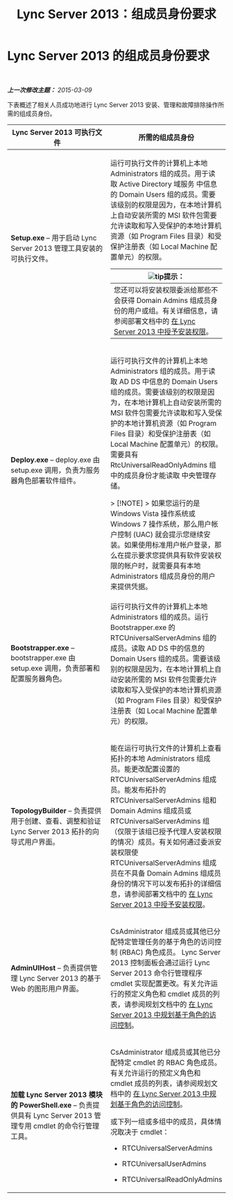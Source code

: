 ﻿---
title: Lync Server 2013：组成员身份要求
TOCTitle: 组成员身份要求
ms:assetid: 01876843-8717-4e72-baf5-866ac8cceee6
ms:mtpsurl: https://technet.microsoft.com/zh-cn/library/JJ204623(v=OCS.15)
ms:contentKeyID: 49311808
ms.date: 05/19/2016
mtps_version: v=OCS.15
ms.translationtype: HT
---

# Lync Server 2013 的组成员身份要求

 

_**上一次修改主题：** 2015-03-09_

下表概述了相关人员成功地进行 Lync Server 2013 安装、管理和故障排除操作所需的组成员身份。


<table>
<colgroup>
<col style="width: 50%" />
<col style="width: 50%" />
</colgroup>
<thead>
<tr class="header">
<th>Lync Server 2013 可执行文件</th>
<th>所需的组成员身份</th>
</tr>
</thead>
<tbody>
<tr class="odd">
<td><p><strong>Setup.exe</strong> – 用于启动 Lync Server 2013 管理工具安装的可执行文件。</p></td>
<td><p>运行可执行文件的计算机上本地 Administrators 组的成员。用于读取 Active Directory 域服务 中信息的 Domain Users 组的成员。需要该级别的权限是因为，在本地计算机上自动安装所需的 MSI 软件包需要允许读取和写入受保护的本地计算机资源（如 Program Files 目录）和受保护注册表（如 Local Machine 配置单元）的权限。</p>
<div class="alert">
<table>
<thead>
<tr class="header">
<th><img src="images/Gg398094.tip(OCS.15).gif" title="tip" alt="tip" />提示：</th>
</tr>
</thead>
<tbody>
<tr class="odd">
<td>您还可以将安装权限委派给那些不会获得 Domain Admins 组成员身份的用户或组。有关详细信息，请参阅部署文档中的 <a href="lync-server-2013-granting-setup-permissions.md">在 Lync Server 2013 中授予安装权限</a>。</td>
</tr>
</tbody>
</table>

</div></td>
</tr>
<tr class="even">
<td><p><strong>Deploy.exe</strong> – deploy.exe 由 setup.exe 调用，负责为服务器角色部署软件组件。</p></td>
<td><p>运行可执行文件的计算机上本地 Administrators 组的成员。用于读取 AD DS 中信息的 Domain Users 组的成员。需要该级别的权限是因为，在本地计算机上自动安装所需的 MSI 软件包需要允许读取和写入受保护的本地计算机资源（如 Program Files 目录）和受保护注册表（如 Local Machine 配置单元）的权限。需要具有 RtcUniversalReadOnlyAdmins 组中的成员身份才能读取 中央管理存储。</p>
<div class="alert">
> [!NOTE]  
> 如果您运行的是 Windows Vista 操作系统或 Windows 7 操作系统，那么用户帐户控制 (UAC) 就会提示您继续安装。如果使用标准用户帐户登录，那么在提示要求您提供具有软件安装权限的帐户时，就需要具有本地 Administrators 组成员身份的用户来提供凭据。


</div></td>
</tr>
<tr class="odd">
<td><p><strong>Bootstrapper.exe</strong> – bootstrapper.exe 由 setup.exe 调用，负责部署和配置服务器角色。</p></td>
<td><p>运行可执行文件的计算机上本地 Administrators 组的成员。运行 Bootstrapper.exe 的 RTCUniversalServerAdmins 组的成员。读取 AD DS 中的信息的 Domain Users 组的成员。需要该级别的权限是因为，在本地计算机上自动安装所需的 MSI 软件包需要允许读取和写入受保护的本地计算机资源（如 Program Files 目录）和受保护注册表（如 Local Machine 配置单元）的权限。</p></td>
</tr>
<tr class="even">
<td><p><strong>TopologyBuilder</strong> – 负责提供用于创建、查看、调整和验证 Lync Server 2013 拓扑的向导式用户界面。</p></td>
<td><p>能在运行可执行文件的计算机上查看拓扑的本地 Administrators 组成员。能更改配置设置的 RTCUniversalServerAdmins 组成员。能发布拓扑的 RTCUniversalServerAdmins 组和 Domain Admins 组成员或 RTCUniversalServerAdmins 组（仅限于该组已授予代理人安装权限的情况）成员。有关如何通过委派安装权限使 RTCUniversalServerAdmins 组成员在不具备 Domain Admins 组成员身份的情况下可以发布拓扑的详细信息，请参阅部署文档中的 <a href="lync-server-2013-granting-setup-permissions.md">在 Lync Server 2013 中授予安装权限</a>。</p></td>
</tr>
<tr class="odd">
<td><p><strong>AdminUIHost</strong> – 负责提供管理 Lync Server 2013 的基于 Web 的图形用户界面。</p></td>
<td><p>CsAdministrator 组成员或其他已分配特定管理任务的基于角色的访问控制 (RBAC) 角色成员。 Lync Server 2013 控制面板会通过运行 Lync Server 2013 命令行管理程序 cmdlet 实现配置更改。有关允许运行的预定义角色和 cmdlet 成员的列表，请参阅规划文档中的 <a href="lync-server-2013-planning-for-role-based-access-control.md">在 Lync Server 2013 中规划基于角色的访问控制</a>。</p></td>
</tr>
<tr class="even">
<td><p><strong>加载 Lync Server 2013 模块的 PowerShell.exe</strong> – 负责提供具有 Lync Server 2013 管理专用 cmdlet 的命令行管理工具。</p></td>
<td><p>CsAdministrator 组成员或其他已分配特定 cmdlet 的 RBAC 角色成员。有关允许运行的预定义角色和 cmdlet 成员的列表，请参阅规划文档中的 <a href="lync-server-2013-planning-for-role-based-access-control.md">在 Lync Server 2013 中规划基于角色的访问控制</a>。</p>
<p>或下列一组或多组中的成员，具体情况取决于 cmdlet：</p>
<ul>
<li><p>RTCUniversalServerAdmins</p></li>
<li><p>RTCUniversalUserAdmins</p></li>
<li><p>RTCUniversalReadOnlyAdmins</p></li>
</ul></td>
</tr>
</tbody>
</table>

